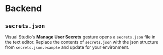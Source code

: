 # Backend

## `secrets.json` 

Visual Studio's **Manage User Secrets** gesture opens a `secrets.json` file in the text editor. Replace the contents of `secrets.json` with the json structure from `secrets.json.example` and update for your environment.
